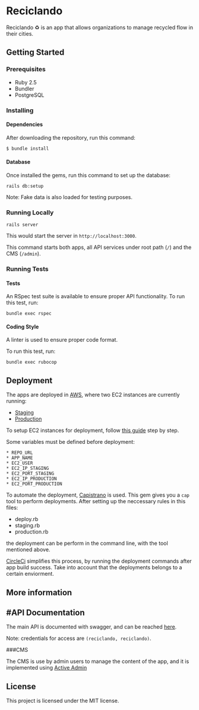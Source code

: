 # Reciclando

Reciclando :recycle: is an app that allows organizations to manage recycled flow in their cities.

## Getting Started
### Prerequisites

* Ruby  2.5
* Bundler
* PostgreSQL

### Installing
#### Dependencies

After downloading the repository, run this command:
```bash
$ bundle install
```

#### Database

Once installed the gems, run this command to set up the database:
```
rails db:setup
```
Note: Fake data is also loaded for testing purposes.

### Running Locally

```
rails server
```
This would start the server in `http://localhost:3000`.

This command starts both apps, all API services under root path (`/`) and the CMS (`/admin`).

### Running Tests
#### Tests

An RSpec test suite is available to ensure proper API functionality.
To run this test, run:
```
bundle exec rspec
```

#### Coding Style

A linter is used to ensure proper code format.

To run this test, run:
```
bundle exec rubocop
```

## Deployment

The apps are deployed in [AWS](https://aws.amazon.com), where two EC2 instances are currently running:
* [Staging](http://34.213.11.120)
* [Production](http://34.216.31.97)

To setup EC2 instances for deployment, follow [this guide](https://www.digitalocean.com/community/tutorials/deploying-a-rails-app-on-ubuntu-14-04-with-capistrano-nginx-and-puma) step by step.

Some variables must be defined before deployment:
```
* REPO_URL
* APP_NAME
* EC2_USER
* EC2_IP_STAGING
* EC2_PORT_STAGING
* EC2_IP_PRODUCTION
* EC2_PORT_PRODUCTION
```

To automate the deployment, [Capistrano](https://github.com/capistrano/capistrano) is used. This gem gives you a `cap` tool to perform deployments. After setting up the neccessary rules in this files:
* deploy.rb
* staging.rb
* production.rb

the deployment can be perform in the command line, with the tool mentioned above.

[CircleCi](https://circleci.com/) simplifies this process, by running the deployment commands after app build success. Take into account that the deployments belongs to a certain enviorment.

## More information
## #API Documentation

The main API is documented with swagger, and can be reached [here](http://34.216.31.97/api_docs).

Note: credentials for access are `(reciclando, reciclando)`.

###CMS

The CMS is use by admin users to manage the content of the app, and it is implemented using [Active Admin](https://activeadmin.info)

## License

This project is licensed under the MIT license.
